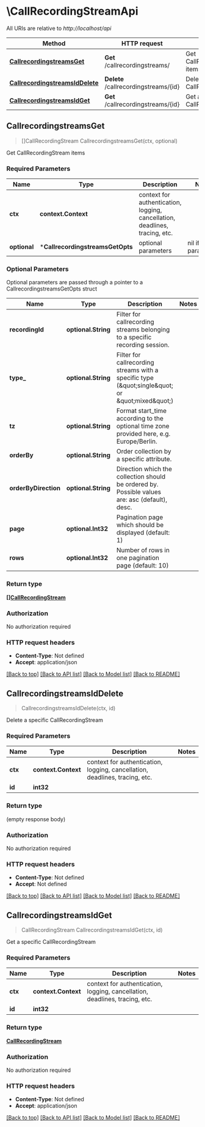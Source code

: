# \CallRecordingStreamApi

All URIs are relative to *http://localhost/api*

Method | HTTP request | Description
------------- | ------------- | -------------
[**CallrecordingstreamsGet**](CallRecordingStreamApi.md#CallrecordingstreamsGet) | **Get** /callrecordingstreams/ | Get CallRecordingStream items
[**CallrecordingstreamsIdDelete**](CallRecordingStreamApi.md#CallrecordingstreamsIdDelete) | **Delete** /callrecordingstreams/{id} | Delete a specific CallRecordingStream
[**CallrecordingstreamsIdGet**](CallRecordingStreamApi.md#CallrecordingstreamsIdGet) | **Get** /callrecordingstreams/{id} | Get a specific CallRecordingStream



## CallrecordingstreamsGet

> []CallRecordingStream CallrecordingstreamsGet(ctx, optional)

Get CallRecordingStream items

### Required Parameters


Name | Type | Description  | Notes
------------- | ------------- | ------------- | -------------
**ctx** | **context.Context** | context for authentication, logging, cancellation, deadlines, tracing, etc.
 **optional** | ***CallrecordingstreamsGetOpts** | optional parameters | nil if no parameters

### Optional Parameters

Optional parameters are passed through a pointer to a CallrecordingstreamsGetOpts struct


Name | Type | Description  | Notes
------------- | ------------- | ------------- | -------------
 **recordingId** | **optional.String**| Filter for callrecording streams belonging to a specific recording session. | 
 **type_** | **optional.String**| Filter for callrecording streams with a specific type (\&quot;single\&quot; or \&quot;mixed\&quot;) | 
 **tz** | **optional.String**| Format start_time according to the optional time zone provided here, e.g. Europe/Berlin. | 
 **orderBy** | **optional.String**| Order collection by a specific attribute. | 
 **orderByDirection** | **optional.String**| Direction which the collection should be ordered by. Possible values are: asc (default), desc. | 
 **page** | **optional.Int32**| Pagination page which should be displayed (default: 1) | 
 **rows** | **optional.Int32**| Number of rows in one pagination page (default: 10) | 

### Return type

[**[]CallRecordingStream**](CallRecordingStream.md)

### Authorization

No authorization required

### HTTP request headers

- **Content-Type**: Not defined
- **Accept**: application/json

[[Back to top]](#) [[Back to API list]](../README.md#documentation-for-api-endpoints)
[[Back to Model list]](../README.md#documentation-for-models)
[[Back to README]](../README.md)


## CallrecordingstreamsIdDelete

> CallrecordingstreamsIdDelete(ctx, id)

Delete a specific CallRecordingStream

### Required Parameters


Name | Type | Description  | Notes
------------- | ------------- | ------------- | -------------
**ctx** | **context.Context** | context for authentication, logging, cancellation, deadlines, tracing, etc.
**id** | **int32**|  | 

### Return type

 (empty response body)

### Authorization

No authorization required

### HTTP request headers

- **Content-Type**: Not defined
- **Accept**: Not defined

[[Back to top]](#) [[Back to API list]](../README.md#documentation-for-api-endpoints)
[[Back to Model list]](../README.md#documentation-for-models)
[[Back to README]](../README.md)


## CallrecordingstreamsIdGet

> CallRecordingStream CallrecordingstreamsIdGet(ctx, id)

Get a specific CallRecordingStream

### Required Parameters


Name | Type | Description  | Notes
------------- | ------------- | ------------- | -------------
**ctx** | **context.Context** | context for authentication, logging, cancellation, deadlines, tracing, etc.
**id** | **int32**|  | 

### Return type

[**CallRecordingStream**](CallRecordingStream.md)

### Authorization

No authorization required

### HTTP request headers

- **Content-Type**: Not defined
- **Accept**: application/json

[[Back to top]](#) [[Back to API list]](../README.md#documentation-for-api-endpoints)
[[Back to Model list]](../README.md#documentation-for-models)
[[Back to README]](../README.md)


